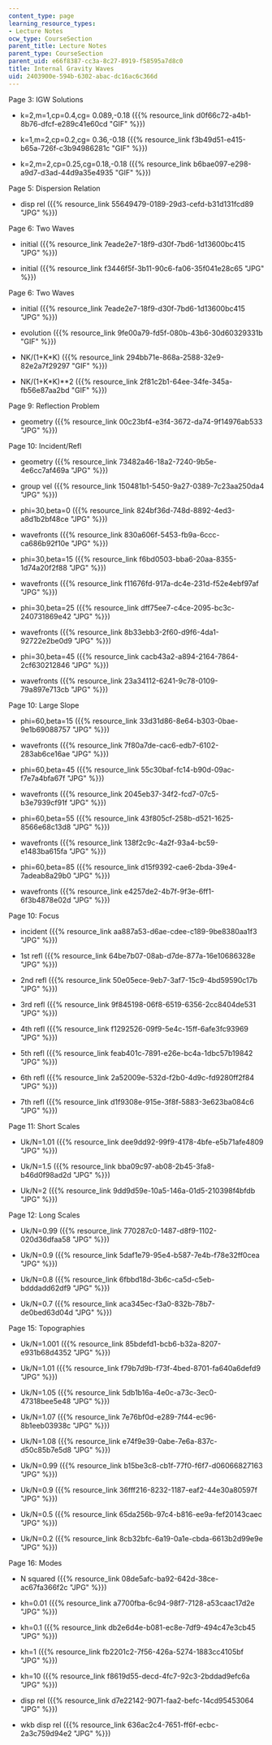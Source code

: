 ```yaml
---
content_type: page
learning_resource_types:
- Lecture Notes
ocw_type: CourseSection
parent_title: Lecture Notes
parent_type: CourseSection
parent_uid: e66f8387-cc3a-8c27-8919-f58595a7d8c0
title: Internal Gravity Waves
uid: 2403900e-594b-6302-abac-dc16ac6c366d
---
```


Page 3: IGW Solutions

*   k=2,m=1,cp=0.4,cg= 0.089,-0.18 ({{% resource_link d0f66c72-a4b1-8b76-dfcf-e289c41e60cd "GIF" %}})
    
*   k=1,m=2,cp=0.2,cg= 0.36,-0.18 ({{% resource_link f3b49d51-e415-b65a-726f-c3b94986281c "GIF" %}})
    
*   k=2,m=2,cp=0.25,cg=0.18,-0.18 ({{% resource_link b6bae097-e298-a9d7-d3ad-44d9a35e4935 "GIF" %}})
    

Page 5: Dispersion Relation

*   disp rel ({{% resource_link 55649479-0189-29d3-cefd-b31d131fcd89 "JPG" %}})
    

Page 6: Two Waves

*   initial ({{% resource_link 7eade2e7-18f9-d30f-7bd6-1d13600bc415 "JPG" %}})
    
*   initial ({{% resource_link f3446f5f-3b11-90c6-fa06-35f041e28c65 "JPG" %}})
    

Page 6: Two Waves

*   initial ({{% resource_link 7eade2e7-18f9-d30f-7bd6-1d13600bc415 "JPG" %}})
    
*   evolution ({{% resource_link 9fe00a79-fd5f-080b-43b6-30d60329331b "GIF" %}})
    
*   NK/(1+K\*K) ({{% resource_link 294bb71e-868a-2588-32e9-82e2a7f29297 "GIF" %}})
    
*   NK/(1+K\*K)\*\*2 ({{% resource_link 2f81c2b1-64ee-34fe-345a-fb56e87aa2bd "GIF" %}})
    

Page 9: Reflection Problem

*   geometry ({{% resource_link 00c23bf4-e3f4-3672-da74-9f14976ab533 "JPG" %}})
    

Page 10: Incident/Refl

*   geometry ({{% resource_link 73482a46-18a2-7240-9b5e-4e6cc7af469a "JPG" %}})
    
*   group vel ({{% resource_link 150481b1-5450-9a27-0389-7c23aa250da4 "JPG" %}})
    
*   phi=30,beta=0 ({{% resource_link 824bf36d-748d-8892-4ed3-a8d1b2bf48ce "JPG" %}})
    
*   wavefronts ({{% resource_link 830a606f-5453-fb9a-6ccc-ca686b92f10e "JPG" %}})
    
*   phi=30,beta=15 ({{% resource_link f6bd0503-bba6-20aa-8355-1d74a20f2f88 "JPG" %}})
    
*   wavefronts ({{% resource_link f11676fd-917a-dc4e-231d-f52e4ebf97af "JPG" %}})
    
*   phi=30,beta=25 ({{% resource_link dff75ee7-c4ce-2095-bc3c-240731869e42 "JPG" %}})
    
*   wavefronts ({{% resource_link 8b33ebb3-2f60-d9f6-4da1-92722e2be0d9 "JPG" %}})
    
*   phi=30,beta=45 ({{% resource_link cacb43a2-a894-2164-7864-2cf630212846 "JPG" %}})
    
*   wavefronts ({{% resource_link 23a34112-6241-9c78-0109-79a897e713cb "JPG" %}})
    

Page 10: Large Slope

*   phi=60,beta=15 ({{% resource_link 33d31d86-8e64-b303-0bae-9e1b69088757 "JPG" %}})
    
*   wavefronts ({{% resource_link 7f80a7de-cac6-edb7-6102-283ab6ce16ae "JPG" %}})
    
*   phi=60,beta=45 ({{% resource_link 55c30baf-fc14-b90d-09ac-f7e7a4bfa67f "JPG" %}})
    
*   wavefronts ({{% resource_link 2045eb37-34f2-fcd7-07c5-b3e7939cf91f "JPG" %}})
    
*   phi=60,beta=55 ({{% resource_link 43f805cf-258b-d521-1625-8566e68c13d8 "JPG" %}})
    
*   wavefronts ({{% resource_link 138f2c9c-4a2f-93a4-bc59-e1483ba615fa "JPG" %}})
    
*   phi=60,beta=85 ({{% resource_link d15f9392-cae6-2bda-39e4-7adeab8a29b0 "JPG" %}})
    
*   wavefronts ({{% resource_link e4257de2-4b7f-9f3e-6ff1-6f3b4878e02d "JPG" %}})
    

Page 10: Focus

*   incident ({{% resource_link aa887a53-d6ae-cdee-c189-9be8380aa1f3 "JPG" %}})
    
*   1st refl ({{% resource_link 64be7b07-08ab-d7de-877a-16e10686328e "JPG" %}})
    
*   2nd refl ({{% resource_link 50e05ece-9eb7-3af7-15c9-4bd59590c17b "JPG" %}})
    
*   3rd refl ({{% resource_link 9f845198-06f8-6519-6356-2cc8404de531 "JPG" %}})
    
*   4th refl ({{% resource_link f1292526-09f9-5e4c-15ff-6afe3fc93969 "JPG" %}})
    
*   5th refl ({{% resource_link feab401c-7891-e26e-bc4a-1dbc57b19842 "JPG" %}})
    
*   6th refl ({{% resource_link 2a52009e-532d-f2b0-4d9c-fd9280ff2f84 "JPG" %}})
    
*   7th refl ({{% resource_link d1f9308e-915e-3f8f-5883-3e623ba084c6 "JPG" %}})
    

Page 11: Short Scales

*   Uk/N=1.01 ({{% resource_link dee9dd92-99f9-4178-4bfe-e5b71afe4809 "JPG" %}})
    
*   Uk/N=1.5 ({{% resource_link bba09c97-ab08-2b45-3fa8-b46d0f98ad2d "JPG" %}})
    
*   Uk/N=2 ({{% resource_link 9dd9d59e-10a5-146a-01d5-210398f4bfdb "JPG" %}})
    

Page 12: Long Scales

*   Uk/N=0.99 ({{% resource_link 770287c0-1487-d8f9-1102-020d36dfaa58 "JPG" %}})
    
*   Uk/N=0.9 ({{% resource_link 5daf1e79-95e4-b587-7e4b-f78e32ff0cea "JPG" %}})
    
*   Uk/N=0.8 ({{% resource_link 6fbbd18d-3b6c-ca5d-c5eb-bdddadd62df9 "JPG" %}})
    
*   Uk/N=0.7 ({{% resource_link aca345ec-f3a0-832b-78b7-de0bed63d04d "JPG" %}})
    

Page 15: Topographies

*   Uk/N=1.001 ({{% resource_link 85bdefd1-bcb6-b32a-8207-e931b68d4352 "JPG" %}})
    
*   Uk/N=1.01 ({{% resource_link f79b7d9b-f73f-4bed-8701-fa640a6defd9 "JPG" %}})
    
*   Uk/N=1.05 ({{% resource_link 5db1b16a-4e0c-a73c-3ec0-47318bee5e48 "JPG" %}})
    
*   Uk/N=1.07 ({{% resource_link 7e76bf0d-e289-7f44-ec96-8b1eeb03938c "JPG" %}})
    
*   Uk/N=1.08 ({{% resource_link e74f9e39-0abe-7e6a-837c-d50c85b7e5d8 "JPG" %}})
    
*   Uk/N=0.99 ({{% resource_link b15be3c8-cb1f-77f0-f6f7-d06066827163 "JPG" %}})
    
*   Uk/N=0.9 ({{% resource_link 36fff216-8232-1187-eaf2-44e30a80597f "JPG" %}})
    
*   Uk/N=0.5 ({{% resource_link 65da256b-97c4-b816-ee9a-fef20143caec "JPG" %}})
    
*   Uk/N=0.2 ({{% resource_link 8cb32bfc-6a19-0a1e-cbda-6613b2d99e9e "JPG" %}})
    

Page 16: Modes

*   N squared ({{% resource_link 08de5afc-ba92-642d-38ce-ac67fa366f2c "JPG" %}})
    
*   kh=0.01 ({{% resource_link a7700fba-6c94-98f7-7128-a53caac17d2e "JPG" %}})
    
*   kh=0.1 ({{% resource_link db2e6d4e-b081-ec8e-7df9-494c47e3cb45 "JPG" %}})
    
*   kh=1 ({{% resource_link fb2201c2-7f56-426a-5274-1883cc4105bf "JPG" %}})
    
*   kh=10 ({{% resource_link f8619d55-decd-4fc7-92c3-2bddad9efc6a "JPG" %}})
    
*   disp rel ({{% resource_link d7e22142-9071-faa2-befc-14cd95453064 "JPG" %}})
    
*   wkb disp rel ({{% resource_link 636ac2c4-7651-ff6f-ecbc-2a3c759d94e2 "JPG" %}})